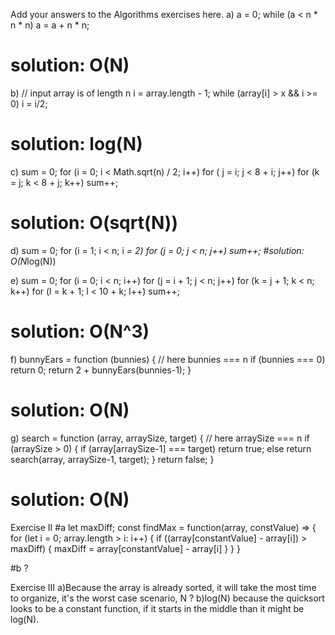 Add your answers to the Algorithms exercises here.
a) a = 0;
while (a < n * n * n)
a = a + n * n;
# solution: O(N)

b) // input array is of length n
i = array.length - 1;
while (array[i] > x && i >= 0)
i = i/2;
# solution: log(N)

c) sum = 0;
for (i = 0; i < Math.sqrt(n) / 2; i++)
for ( j = i; j < 8 + i; j++)
for (k = j; k < 8 + j; k++)
sum++;
# solution: O(sqrt(N))

d) sum = 0;
for (i = 1; i < n; i *= 2)
for (j = 0; j < n; j++)
sum++;
#solution: O(N*log(N))

e) sum = 0;
for (i = 0; i < n; i++)
for (j = i + 1; j < n; j++)
for (k = j + 1; k < n; k++)
for (l = k + 1; l < 10 + k; l++)
sum++;
# solution: O(N^3)

f) bunnyEars = function (bunnies) { // here bunnies === n
if (bunnies === 0) return 0;
return 2 + bunnyEars(bunnies-1);
}
# solution: O(N)

g) search = function (array, arraySize, target) { // here arraySize === n
if (arraySize > 0) {
if (array[arraySize-1] === target) return true;
else return search(array, arraySize-1, target);
}
return false;
}
# solution: O(N)


Exercise II
#a
let maxDiff;
const findMax = function(array, constValue) => {
    for (let i = 0; array.length > i: i++) {
        if ((array[constantValue] - array[i]) > maxDiff) {
            maxDiff = array[constantValue] - array[i]
        }
    }
}

#b
?

Exercise III
a)Because the array is already sorted, it will take the most time to organize, it's the worst case scenario, N ?
b)log(N) because the quicksort looks to be a constant function, if it starts in the middle than it might be log(N).


